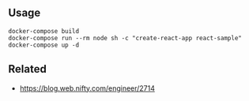 ## Usage
```
docker-compose build
docker-compose run --rm node sh -c "create-react-app react-sample"
docker-compose up -d
```

## Related
- https://blog.web.nifty.com/engineer/2714
